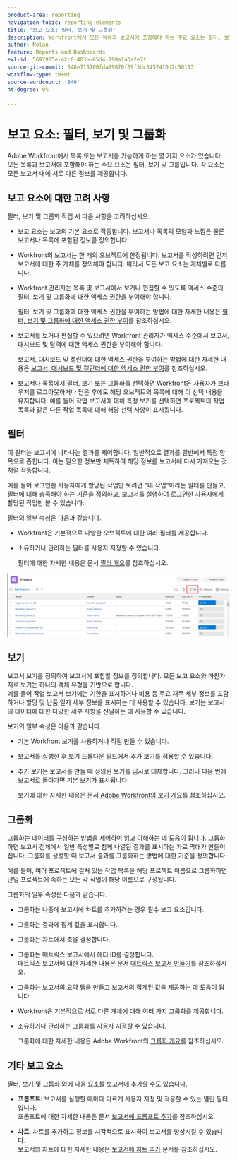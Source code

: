 ```yaml
---
product-area: reporting
navigation-topic: reporting-elements
title: '보고 요소: 필터, 보기 및 그룹화'
description: Workfront에서 모든 목록과 보고서에 포함해야 하는 주요 요소는 필터, 보기 및 그룹입니다. 각 요소는 모든 보고서 내에 서로 다른 정보를 제공합니다.
author: Nolan
feature: Reports and Dashboards
exl-id: 5697905e-42c0-403b-85d4-798a1a3a2e7f
source-git-commit: 548e713700fda79070f59f3dc3457410d2c50133
workflow-type: tm+mt
source-wordcount: '840'
ht-degree: 0%

---
```


# 보고 요소: 필터, 보기 및 그룹화

<!--
<div style="color: #ff1493;" data-mc-conditions="QuicksilverOrClassic.Draft mode">
<p>AL: Add information here about all the different kinds of FVGs: in reports, in lists, beta, etc // OR: this article should be a high-level overview of reporting elements. Then, each type of element should have:</p>
<p>- overview for Filters</p>
<p>- create a filter</p>
<p>- share a filter</p>
<p>ALL in Reporting elements but the Shared ones should be linked to Basics> Sharing; some of the articles in the Basics> Navigation> Use lists might beed to link here as well</p>
</div>
-->

Adobe Workfront에서 목록 또는 보고서를 가능하게 하는 몇 가지 요소가 있습니다. 모든 목록과 보고서에 포함해야 하는 주요 요소는 필터, 보기 및 그룹입니다. 각 요소는 모든 보고서 내에 서로 다른 정보를 제공합니다.

## 보고 요소에 대한 고려 사항

필터, 보기 및 그룹화 작업 시 다음 사항을 고려하십시오.

* 보고 요소는 보고의 기본 요소로 작동합니다. 보고서나 목록의 모양과 느낌은 물론 보고서나 목록에 포함된 정보를 정의합니다.
* Workfront의 보고서는 한 개의 오브젝트에 한정됩니다. 보고서를 작성하려면 먼저 보고서에 대한 주 개체를 정의해야 합니다. 따라서 모든 보고 요소는 개체별로 다릅니다.
* Workfront 관리자는 목록 및 보고서에서 보거나 편집할 수 있도록 액세스 수준의 필터, 보기 및 그룹화에 대한 액세스 권한을 부여해야 합니다.

  필터, 보기 및 그룹화에 대한 액세스 권한을 부여하는 방법에 대한 자세한 내용은 [필터, 보기 및 그룹화에 대한 액세스 권한 부여](../../../administration-and-setup/add-users/configure-and-grant-access/grant-access-fvg.md)를 참조하십시오.

* 보고서를 보거나 편집할 수 있으려면 Workfront 관리자가 액세스 수준에서 보고서, 대시보드 및 달력에 대한 액세스 권한을 부여해야 합니다.

  보고서, 대시보드 및 캘린더에 대한 액세스 권한을 부여하는 방법에 대한 자세한 내용은 [보고서, 대시보드 및 캘린더에 대한 액세스 권한 부여](../../../administration-and-setup/add-users/configure-and-grant-access/grant-access-reports-dashboards-calendars.md)를 참조하십시오.

* 보고서나 목록에서 필터, 보기 또는 그룹화를 선택하면 Workfront은 사용자가 브라우저를 로그아웃하거나 닫은 후에도 해당 오브젝트의 목록에 대해 이 선택 내용을 유지합니다. 예를 들어 작업 보고서에 대해 특정 보기를 선택하면 프로젝트의 작업 목록과 같은 다른 작업 목록에 대해 해당 선택 사항이 표시됩니다.

## 필터

이 필터는 보고서에 나타나는 결과를 제어합니다. 일반적으로 결과를 일반에서 특정 항목으로 좁힙니다. 이는 필요한 정보만 체득하여 해당 정보를 보고서에 다시 가져오는 것처럼 작동합니다.

예를 들어 로그인한 사용자에게 할당된 작업만 보려면 &quot;내 작업&quot;이라는 필터를 만들고, 필터에 대해 충족해야 하는 기준을 정의하고, 보고서를 실행하여 로그인한 사용자에게 할당된 작업만 볼 수 있습니다.

필터의 일부 속성은 다음과 같습니다.

* Workfront은 기본적으로 다양한 오브젝트에 대한 여러 필터를 제공합니다.
* 소유하거나 관리하는 필터를 사용자 지정할 수 있습니다.

  필터에 대한 자세한 내용은 문서 [필터 개요](../../../reports-and-dashboards/reports/reporting-elements/filters-overview.md)를 참조하십시오.

![필터 아이콘](assets/projects-list-with-filter-drop-down-highlighted-nwe.png)

## 보기

보고서 보기를 정의하여 보고서에 포함할 정보를 정의합니다. 모든 보고 요소와 마찬가지로 보기는 하나의 객체 유형을 기반으로 합니다.\
예를 들어 작업 보고서 보기에는 기한을 표시하거나 비용 등 주요 재무 세부 정보를 포함하거나 할당 및 납품 일자 세부 정보를 표시하는 데 사용할 수 있습니다. 보기는 보고서의 데이터에 대한 다양한 세부 사항을 전달하는 데 사용할 수 있습니다.

보기의 일부 속성은 다음과 같습니다.

* 기본 Workfront 보기를 사용하거나 직접 만들 수 있습니다.
* 보고서를 실행한 후 보기 드롭다운 필드에서 추가 보기를 적용할 수 있습니다.
* 추가 보기는 보고서를 만들 때 정의된 보기를 임시로 대체합니다. 그러나 다음 번에 보고서로 돌아가면 기본 보기가 표시됩니다.

  보기에 대한 자세한 내용은 문서 [Adobe Workfront의 보기 개요](../../../reports-and-dashboards/reports/reporting-elements/views-overview.md)를 참조하십시오.

## 그룹화

그룹화는 데이터를 구성하는 방법을 제어하여 읽고 이해하는 데 도움이 됩니다. 그룹화하면 보고서 전체에서 일반 특성별로 함께 나열된 결과를 표시하는 가로 막대가 만들어집니다. 그룹화를 생성할 때 보고서 결과를 그룹화하는 방법에 대한 기준을 정의합니다.

예를 들어, 여러 프로젝트에 걸쳐 있는 작업 목록을 해당 프로젝트 이름으로 그룹화하면 단일 프로젝트에 속하는 모든 각 작업이 해당 이름으로 구성됩니다.

그룹화의 일부 속성은 다음과 같습니다.

* 그룹화는 나중에 보고서에 차트를 추가하려는 경우 필수 보고 요소입니다.
* 그룹화는 결과에 집계 값을 표시합니다&#x200B;.
* 그룹화는 차트에서 축을 결정합니다.
* 그룹화는 매트릭스 보고서에서 헤더 ID를 결정합니다.\
  매트릭스 보고서에 대한 자세한 내용은 문서 [매트릭스 보고서 만들기](../../../reports-and-dashboards/reports/creating-and-managing-reports/create-matrix-report.md)를 참조하십시오.

* 그룹화는 보고서의 요약 탭을 만들고 보고서의 집계된 값을 제공하는 데 도움이 됩니다.
* Workfront은 기본적으로 서로 다른 개체에 대해 여러 가지 그룹화를 제공합니다.
* 소유하거나 관리하는 그룹화를 사용자 지정할 수 있습니다.

  그룹화에 대한 자세한 내용은 Adobe Workfront의 [그룹화 개요](../../../reports-and-dashboards/reports/reporting-elements/groupings-overview.md)를 참조하십시오.

## 기타 보고 요소

필터, 보기 및 그룹화 외에 다음 요소를 보고서에 추가할 수도 있습니다.

* **프롬프트**: 보고서를 실행할 때마다 다르게 사용자 지정 및 적용할 수 있는 열린 필터입니다.\
  프롬프트에 대한 자세한 내용은 문서 [보고서에 프롬프트 추가](../../../reports-and-dashboards/reports/creating-and-managing-reports/add-prompt-report.md)를 참조하십시오.

* **차트**: 차트를 추가하고 정보를 시각적으로 표시하여 보고서를 향상시킬 수 있습니다.\
  보고서의 차트에 대한 자세한 내용은 [보고서에 차트 추가](../../../reports-and-dashboards/reports/creating-and-managing-reports/add-chart-report.md) 문서를 참조하십시오.
